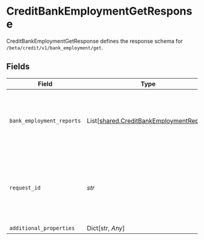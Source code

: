 # CreditBankEmploymentGetResponse

CreditBankEmploymentGetResponse defines the response schema for `/beta/credit/v1/bank_employment/get`.


## Fields

| Field                                                                                                                                       | Type                                                                                                                                        | Required                                                                                                                                    | Description                                                                                                                                 |
| ------------------------------------------------------------------------------------------------------------------------------------------- | ------------------------------------------------------------------------------------------------------------------------------------------- | ------------------------------------------------------------------------------------------------------------------------------------------- | ------------------------------------------------------------------------------------------------------------------------------------------- |
| `bank_employment_reports`                                                                                                                   | List[[shared.CreditBankEmploymentReport](../../models/shared/creditbankemploymentreport.md)]                                                | :heavy_check_mark:                                                                                                                          | Bank Employment data. Each entry in the array will be a distinct bank employment report.                                                    |
| `request_id`                                                                                                                                | *str*                                                                                                                                       | :heavy_check_mark:                                                                                                                          | A unique identifier for the request, which can be used for troubleshooting. This identifier, like all Plaid identifiers, is case sensitive. |
| `additional_properties`                                                                                                                     | Dict[str, *Any*]                                                                                                                            | :heavy_minus_sign:                                                                                                                          | N/A                                                                                                                                         |